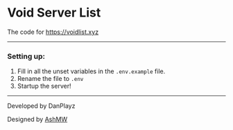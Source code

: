 # Void Server List
The code for https://voidlist.xyz

---

### Setting up:
1. Fill in all the unset variables in the `.env.example` file.
2. Rename the file to `.env`
3. Startup the server!

---
Developed by DanPlayz

Designed by [AshMW](https://ashmw.com)
